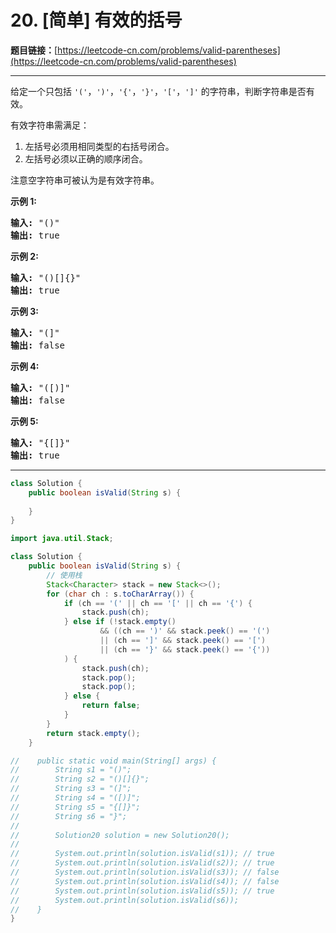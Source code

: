 # 20. [简单] 有效的括号

**题目链接：**[https://leetcode-cn.com/problems/valid-parentheses](https://leetcode-cn.com/problems/valid-parentheses)

---

<div class="content__1Y2H">
 <div class="notranslate">
  <p>给定一个只包括 <code>'('</code>，<code>')'</code>，<code>'{'</code>，<code>'}'</code>，<code>'['</code>，<code>']'</code>&nbsp;的字符串，判断字符串是否有效。</p> 
  <p>有效字符串需满足：</p> 
  <ol> 
   <li>左括号必须用相同类型的右括号闭合。</li> 
   <li>左括号必须以正确的顺序闭合。</li> 
  </ol> 
  <p>注意空字符串可被认为是有效字符串。</p> 
  <p><strong>示例 1:</strong></p> 
  <pre class="language-text"><strong>输入:</strong> "()"
<strong>输出:</strong> true
</pre> 
  <p><strong>示例&nbsp;2:</strong></p> 
  <pre class="language-text"><strong>输入:</strong> "()[]{}"
<strong>输出:</strong> true
</pre> 
  <p><strong>示例&nbsp;3:</strong></p> 
  <pre class="language-text"><strong>输入:</strong> "(]"
<strong>输出:</strong> false
</pre> 
  <p><strong>示例&nbsp;4:</strong></p> 
  <pre class="language-text"><strong>输入:</strong> "([)]"
<strong>输出:</strong> false
</pre> 
  <p><strong>示例&nbsp;5:</strong></p> 
  <pre class="language-text"><strong>输入:</strong> "{[]}"
<strong>输出:</strong> true</pre> 
 </div>
</div>

---

```java
class Solution {
    public boolean isValid(String s) {
        
    }
}
```

```java
import java.util.Stack;

class Solution {
    public boolean isValid(String s) {
        // 使用栈
        Stack<Character> stack = new Stack<>();
        for (char ch : s.toCharArray()) {
            if (ch == '(' || ch == '[' || ch == '{') {
                stack.push(ch);
            } else if (!stack.empty()
                    && ((ch == ')' && stack.peek() == '(')
                    || (ch == ']' && stack.peek() == '[')
                    || (ch == '}' && stack.peek() == '{'))
            ) {
                stack.push(ch);
                stack.pop();
                stack.pop();
            } else {
                return false;
            }
        }
        return stack.empty();
    }

//    public static void main(String[] args) {
//        String s1 = "()";
//        String s2 = "()[]{}";
//        String s3 = "(]";
//        String s4 = "([)]";
//        String s5 = "{[]}";
//        String s6 = "}";
//
//        Solution20 solution = new Solution20();
//
//        System.out.println(solution.isValid(s1)); // true
//        System.out.println(solution.isValid(s2)); // true
//        System.out.println(solution.isValid(s3)); // false
//        System.out.println(solution.isValid(s4)); // false
//        System.out.println(solution.isValid(s5)); // true
//        System.out.println(solution.isValid(s6));
//    }
}
```